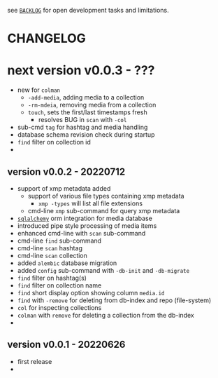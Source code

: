
see [`BACKLOG`](https://github.com/kr-g/smog/blob/main/BACKLOG.md)
for open development tasks and limitations.


# CHANGELOG


# next version v0.0.3 - ???

- new for `colman`
  - `-add-media`, adding media to a collection
  - `-rm-mdeia`, removing media from a collection
  - `touch`, sets the first/last timestamps fresh 
    - resolves BUG in `scan` with `-col`
- sub-cmd `tag` for hashtag and media handling
- database schema revision check during startup
- `find` filter on collection id
- 


## version v0.0.2 - 20220712

- support of xmp metadata added
  - support of various file types containing xmp metadata
    - `xmp -types` will list all file extensions
  - cmd-line `xmp` sub-command for query xmp metadata
- [`sqlalchemy`](https://www.sqlalchemy.org/) orm integration for media database
- introduced pipe style processing of media items
- enhanced cmd-line with `scan` sub-command
- cmd-line `find` sub-command 
- cmd-line `scan` hashtag 
- cmd-line `scan` collection 
- added `alembic` database migration
- added `config` sub-command with `-db-init` and `-db-migrate`
- `find` filter on hashtag(s)
- `find` filter on collection name
- `find` short display option showing column `media.id`
- `find` with `-remove` for deleting from db-index and repo (file-system)
- `col` for inspecting collections
- `colman` with `remove` for deleting a collection from the db-index
- 


## version v0.0.1 - 20220626

- first release
- 